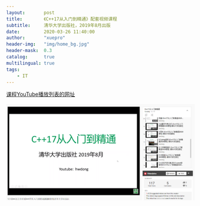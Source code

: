 ```yaml
---
layout:       post
title:        《C++17从入门到精通》配套视频课程
subtitle:     清华大学出版社，2019年8月出版
date:         2020-03-26 11:40:00
author:       "xuepro"
header-img:   "img/home_bg.jpg"
header-mask:  0.3
catalog:      true
multilingual: true
tags:
    - IT    
---  
```


[课程YouTube播放列表的网址](https://www.youtube.com/watch?v=2u0novra27w&list=PLBijWKRKPQMKB_JtUiXnKnCsM6s6qHWXG)

![](../imgs/C17_yt.png)
